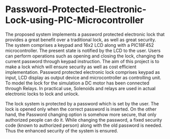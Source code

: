# Password-Protected-Electronic-Lock-using-PIC-Microcontroller

The proposed system implements a password protected electronic lock that provides a great benefit over a traditional lock, as well as great security. The system comprises a keypad and 16x2 LCD along with a PIC18F452 microcontroller. The present state is notified by the LCD to the user. Users can perform operations such as opening and closing the lock, changing the current password through keypad instruction. The aim of this project is to make a lock which will ensure security as well as cost efficient implementation.  Password protected electronic lock comprises keypad as input, LCD display as output device and microcontroller as controlling unit. To model the lock for the simulation a DC motor has been connected through Relays. In practical use, Solenoids and relays are used in actual electronic locks to lock and unlock.

The lock system is protected by a password which is set by the user. The lock is opened only when the correct password is inserted. On the other hand, the Password changing option is somehow more secure, that only authorized people can do it. While changing the password, a fixed security code (known to authorized person) along with the old password is needed. Thus the enhanced security of the system is ensured. 
